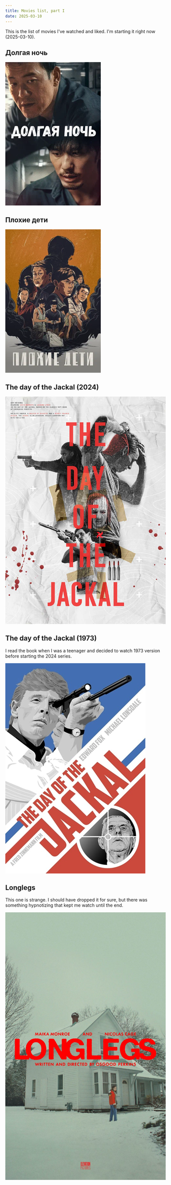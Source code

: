 ```yaml
---
title: Movies list, part I
date: 2025-03-10
---
```


This is the list of movies I've watched and liked.
I'm starting it right now (2025-03-10).

## Долгая ночь

![Долгая ночь](night.png)

## Плохие дети

![Плохие дети](badkids.png)

## The day of the Jackal (2024)

![The day of the Jackal](jackal-2024.png)

## The day of the Jackal (1973)

I read the book when I was a teenager and decided to watch 1973 version before
starting the 2024 series.

![The day of the Jackal 1973](jackal-1973.png)

## Longlegs

This one is strange. I should have dropped it for sure, but there was something
hypnotizing that kept me watch until the end.

![Longlegs](longlegs.png)